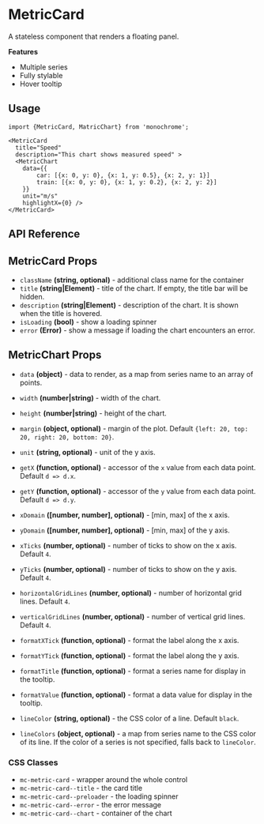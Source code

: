 # MetricCard

A stateless component that renders a floating panel.

**Features**

* Multiple series
* Fully stylable
* Hover tooltip

## Usage

    import {MetricCard, MatricChart} from 'monochrome';

    <MetricCard
      title="Speed"
      description="This chart shows measured speed" >
      <MetricChart
        data={{
            car: [{x: 0, y: 0}, {x: 1, y: 0.5}, {x: 2, y: 1}]
            train: [{x: 0, y: 0}, {x: 1, y: 0.2}, {x: 2, y: 2}]
        }}
        unit="m/s"
        highlightX={0} />
    </MetricCard>

## API Reference

## MetricCard Props

* `className` **(string, optional)** - additional class name for the container
* `title` **(string|Element)** - title of the chart. If empty, the title bar will be hidden.
* `description` **(string|Element)** - description of the chart. It is shown when the title is hovered.
* `isLoading` **(bool)** - show a loading spinner
* `error` **(Error)** - show a message if loading the chart encounters an error.

## MetricChart Props

* `data` **(object)** - data to render, as a map from series name to an array of points.
* `width` **(number|string)** - width of the chart.
* `height` **(number|string)** - height of the chart.

* `margin` **(object, optional)** - margin of the plot. Default `{left: 20, top: 20, right: 20, bottom: 20}`.
* `unit` **(string, optional)** - unit of the y axis.
* `getX` **(function, optional)** - accessor of the `x` value from each data point. Default `d => d.x`.
* `getY` **(function, optional)** - accessor of the `y` value from each data point. Default `d => d.y`.
* `xDomain` **([number, number], optional)** - [min, max] of the x axis.
* `yDomain` **([number, number], optional)** - [min, max] of the y axis.
* `xTicks` **(number, optional)** - number of ticks to show on the x axis. Default `4`.
* `yTicks` **(number, optional)** - number of ticks to show on the y axis. Default `4`.
* `horizontalGridLines` **(number, optional)** - number of horizontal grid lines. Default `4`.
* `verticalGridLines` **(number, optional)** - number of vertical grid lines. Default `4`.
* `formatXTick` **(function, optional)** - format the label along the x axis.
* `formatYTick` **(function, optional)** - format the label along the y axis.
* `formatTitle` **(function, optional)** - format a series name for display in the tooltip.
* `formatValue` **(function, optional)** - format a data value for display in the tooltip.
* `lineColor` **(string, optional)** - the CSS color of a line. Default `black`.
* `lineColors` **(object, optional)** - a map from series name to the CSS color of its line. If the color of a series is not specified, falls back to `lineColor`.

### CSS Classes

* `mc-metric-card` - wrapper around the whole control
* `mc-metric-card--title` - the card title
* `mc-metric-card--preloader` - the loading spinner
* `mc-metric-card--error` - the error message
* `mc-metric-card--chart` - container of the chart
